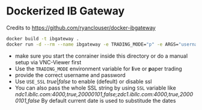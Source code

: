 Dockerized IB Gateway
===

Credits to https://github.com/ryanclouser/docker-ibgateway

```bash
docker build -t ibgateway .
docker run -d --rm --name ibgateway -e TRADING_MODE="p" -e ARGS="username=IB_USERNAME password=IB_PASSWORD" -p 5900:5900 -p 4002:4002 -v `pwd`/Jts:/home/ibg/Jts/ ibgateway
```

* make sure you start the conrainer inside this directory or do a manual setup via VNC-Viewer first
* Use the `TRADING_MODE` environment variable for **l**ive or **p**aper trading
* provide the correct username and password
* Use `USE_SSL` _true_|_false_ to enable (defeult) or disable ssl
* You can also pass the whole SSL string by using `SSL` variable like _ndc1.ibllc.com:4000,true,20000101,false;zdc1.ibllc.com:4000,true,20000101,false_
  By default current date is used to substitude the dates


